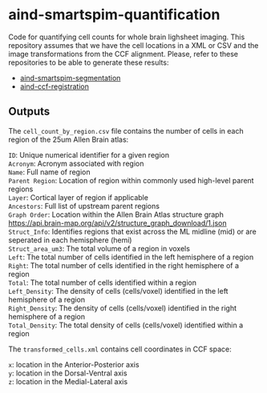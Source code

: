 # aind-smartspim-quantification

Code for quantifying cell counts for whole brain lighsheet imaging. This repository assumes that we have the cell locations in a XML or CSV and the image transformations from the CCF alignment.
Please, refer to these repositories to be able to generate these results:

- [aind-smartspim-segmentation](https://github.com/AllenNeuralDynamics/aind-SmartSPIM-segmentation)
- [aind-ccf-registration](https://github.com/AllenNeuralDynamics/aind-ccf-registration)

## Outputs

The `cell_count_by_region.csv` file contains the number of cells in each region of the 25um Allen Brain atlas:

`ID`: Unique numerical identifier for a given region  
`Acronym`: Acronym associated with region  
`Name`: Full name of region  
`Parent Region`: Location of region within commonly used high-level parent regions  
`Layer`: Cortical layer of region if applicable  
`Ancestors`: Full list of upstream parent regions  
`Graph Order`: Location within the Allen Brain Atlas structure graph https://api.brain-map.org/api/v2/structure_graph_download/1.json  
`Struct_Info`: Identifies regions that exist across the ML midline (mid) or are seperated in each hemisphere (hemi)  
`Struct_area_um3`: The total volume of a region in voxels   
`Left`: The total number of cells identified in the left hemisphere of a region  
`Right`: The total number of cells identified in the right hemisphere of a region  
`Total`: The total number of cells identified within a region  
`Left_Density`: The density of cells (cells/voxel) identified in the left hemisphere of a region  
`Right_Density`: The density of cells (cells/voxel) identified in the right hemisphere of a region  
`Total_Density`: The total density of cells (cells/voxel) identified within a region  

The `transformed_cells.xml` contains cell coordinates in CCF space:

`x`: location in the Anterior-Posterior axis  
`y`: location in the Dorsal-Ventral axis  
`z`: location in the Medial-Lateral axis  

